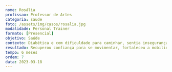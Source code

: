 ```yaml
---
nome: Rosália
profissao: Professor de Artes
categoria: saude
foto: /assets/img/casos/rosalia.jpg
modalidade: Personal Trainer
formato: [Presencial]
objetivo: Saúde
contexto: Diabética e com dificuldade para caminhar, sentia insegurança para realizar atividades simples do cotidiano.
resultado: Recuperou confiança para se movimentar, fortaleceu a mobilidade e mantém a diabetes controlada com suporte contínuo.
tempo: 6 meses
ordem: 7
data: 2023-03-18
---
```

